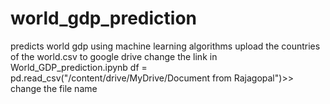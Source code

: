 # world_gdp_prediction
predicts world gdp using machine learning algorithms
upload the countries of the world.csv to google drive change the link in World_GDP_prediction.ipynb
    df = pd.read_csv("/content/drive/MyDrive/Document from Rajagopal")>> change the file name
